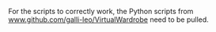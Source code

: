 For the scripts to correctly work, the Python scripts from www.github.com/galli-leo/VirtualWardrobe need to be pulled.
